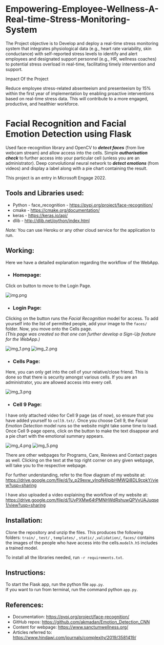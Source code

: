 # Empowering-Employee-Wellness-A-Real-time-Stress-Monitoring-System

The Project objective is to Develop and deploy a real-time stress monitoring system that integrates physiological data (e.g., heart rate variability, skin conductance) with self-reported stress levels to identify and alert employees and designated support personnel (e.g., HR, wellness coaches) to potential stress overload in real-time, facilitating timely intervention and support.

Impact Of the Project 

Reduce employee stress-related absenteeism and presenteeism by 15% within the first year of implementation by enabling proactive interventions based on real-time stress data. This will contribute to a more engaged, productive, and healthier workforce.

# Facial Recognition and Facial Emotion Detection using Flask

Used face-recognition library and OpenCV to **_detect faces_** (from live webcam stream) and allow access into the cells. Simple **_authorisation check_** to further access into your particular cell (unless you are an administrator). Deep convolutional neural network to **_detect emotions_** (from videos) and display a label along with a pie chart containing the result. 

This project is an entry in Microsoft Engage 2022. 

## Tools and Libraries used:
- Python - face_recognition - https://pypi.org/project/face-recognition/
- cmake - https://cmake.org/documentation/
- keras - https://keras.io/api/
- dlib - http://dlib.net/python/index.html

_Note:_ You can use Heroku or any other cloud service for the application to run.

## Working:
Here we have a detailed explanation regarding the workflow of the WebApp.
- ### Homepage:
Click on button to move to the Login Page. 

![img.png](README_images/img.png)
- ### Login Page:
Clicking on the button runs the *Facial Recognition* model for access. To add yourself into the list of permitted people, add your image to the `faces/` folder.
Now, you move onto the Cells page.  
*(This page was created so that one can further develop a Sign-Up feature for the WebApp.)* 

![img_1.png](README_images/img_1.png)
![img_2.png](README_images/img_2.png)
- ### Cells Page:
Here, you can only get into the cell of your relative/close friend. This is done so that there is security amongst various cells. If you are an administrator, you are allowed access into every cell.

![img_3.png](README_images/img_3.png)
- ### Cell 9 Page:
I have only attached video for Cell 9 page (as of now), so ensure that you have added yourself to `cell9.txt/`. Once you choose Cell 9, the *Facial Emotion Detection* model runs so the website might take some time to load. Once Cell 9-page opens, click on the button to make the text disappear and a pie chart with the emotional summary appears. 

![img_4.png](README_images/img_4.png)
![img_5.png](README_images/img_5.png)

There are other webpages for Programs, Care, Reviews and Contact pages as well. Clicking on the text at the top right corner on any given webpage, will take you to the respective webpage.

For further understanding, refer to the flow diagram of my website at:
https://drive.google.com/file/d/1y_p29exw_yInqN4lpibHMWQi8DL9cpkY/view?usp=sharing

I have also uploaded a video explaining the workflow of my website at:  
https://drive.google.com/file/d/1UvPXMw64tPMNHWdRshuwQPVvUAJuqse1/view?usp=sharing


## Installation:

Clone the repository and unzip the files. This produces the following folders: `train/` , `test/` , `templates/` , `static/` ,`validation/`, `faces/` contains the images of the people who have access into the cells.`modelh.h5` includes a trained model.

To install all the libraries needed, run `-r requirements.txt`. 

## Instructions:

To start the Flask app, run the python file `app.py`.  
If you want to run from terminal, run the command python `app.py`.


## References:
- Documentation: https://pypi.org/project/face-recognition/
- GitHub repos: https://github.com/akmadan/Emotion_Detection_CNN
- Content for webpage: https://www.sanctumwellness.org/
- Articles referred to: https://www.hindawi.com/journals/complexity/2019/3581419/
